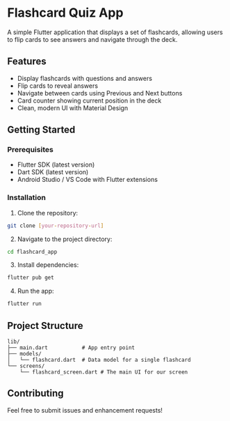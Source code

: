 # Flashcard Quiz App

A simple Flutter application that displays a set of flashcards, allowing users to flip cards to see answers and navigate through the deck.

## Features

- Display flashcards with questions and answers
- Flip cards to reveal answers
- Navigate between cards using Previous and Next buttons
- Card counter showing current position in the deck
- Clean, modern UI with Material Design

## Getting Started

### Prerequisites

- Flutter SDK (latest version)
- Dart SDK (latest version)
- Android Studio / VS Code with Flutter extensions

### Installation

1. Clone the repository:
```bash
git clone [your-repository-url]
```

2. Navigate to the project directory:
```bash
cd flashcard_app
```

3. Install dependencies:
```bash
flutter pub get
```

4. Run the app:
```bash
flutter run
```

## Project Structure

```
lib/
├── main.dart           # App entry point
├── models/
│   └── flashcard.dart  # Data model for a single flashcard
└── screens/
    └── flashcard_screen.dart # The main UI for our screen
```

## Contributing

Feel free to submit issues and enhancement requests!
